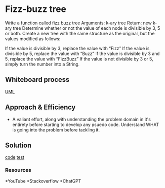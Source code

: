 # Fizz-buzz tree

Write a function called fizz buzz tree
Arguments: k-ary tree
Return: new k-ary tree
Determine whether or not the value of each node is divisible by 3, 5 or both. Create a new tree with the same structure as the original, but the values modified as follows:

If the value is divisible by 3, replace the value with “Fizz”
If the value is divisible by 5, replace the value with “Buzz”
If the value is divisible by 3 and 5, replace the value with “FizzBuzz”
If the value is not divisible by 3 or 5, simply turn the number into a String.

 ## Whiteboard process

[UML](Code%20Challenge%2018.png)

 ## Approach & Efficiency

* A valiant effort, along with understanding the problem domain in it's entirety before starting to develop any psuedo code. Understand WHAT is going into the problem before tackling it.

 ## Solution

[code](fizzbuzz.js)
[test](fizzbuzz.test.js)

### Resources

*YouTube
*Stackoverflow
*ChatGPT